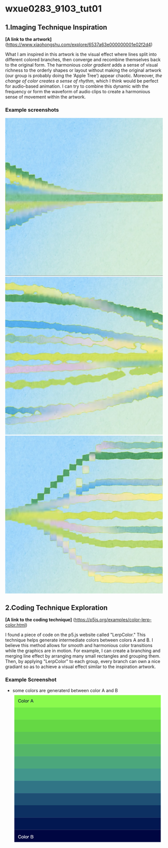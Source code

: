 # wxue0283_9103_tut01

## **1.Imaging Technique Inspiration**

 **[A link to the artwork]** (https://www.xiaohongshu.com/explore/6537a63e000000001e02f2d4)

What I am inspired in this artwork is the visual effect where lines split into different colored branches, then converge and recombine themselves back to the original form. The harmonious *color gradient* adds a sense of visual richness to the orderly shapes or layout without making the original artwork (our group is probably doing the ‘Apple Tree’) appear chaotic. Moreover, *the change of color creates a sense of rhythm*, which I think would be perfect for audio-based animation. I can try to combine this dynamic with the frequency or form the waveform of audio clips to create a harmonious sense of movement within the artwork.

### **Example screenshots**
![Example Screenshots](readMeImages/example1.jpg)
![Example Screenshots](readMeImages/example2.jpg)
![Example Screenshots](readMeImages/example3.jpg)



## **2.Coding Technique Exploration**

**[A link to the coding technique]** (https://p5js.org/examples/color-lerp-color.html)

  I found a piece of code on the p5.js website called "LerpColor." This technique helps generate intermediate colors between colors A and B. I believe this method allows for smooth and harmonious color transitions while the graphics are in motion. For example, I can create a branching and merging line effect by arranging many small rectangles and grouping them. Then, by applying "LerpColor" to each group, every branch can own a nice gradiant so as to achieve a visual effect similar to the inspiration artwork.

 ### **Example Screenshot**
 * some colors are generaterd between color A and B
 ![Example Screenshots](readMeImages/example6.png)